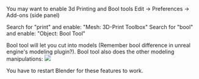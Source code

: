
You may want to enable 3d Printing and Bool tools
Edit -> Preferences -> Add-ons (side panel)

Search for "print" and enable: "Mesh: 3D-Print Toolbox"
Search for "bool" and enable: "Object: Bool Tool"

Bool tool will let you cut into models (Remember bool difference in unreal engine's modeling plugin?). Bool tool also does the other modeling manipulations:
![](https://i.imgur.com/PvcFEeS.png)

You have to restart Blender for these features to work.